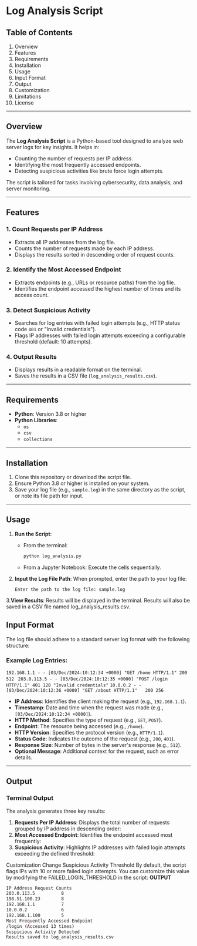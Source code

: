 # Log Analysis Script

## Table of Contents
1. Overview
2. Features
3. Requirements
4. Installation
5. Usage
6. Input Format
7. Output
8. Customization
9. Limitations
10. License

---

## Overview

The  **Log Analysis Script** is a Python-based tool designed to analyze web server logs for key insights. It helps in:
- Counting the number of requests per IP address.
- Identifying the most frequently accessed endpoints.
- Detecting suspicious activities like brute force login attempts.

The script is tailored for tasks involving cybersecurity, data analysis, and server monitoring.

---

## Features

### 1. Count Requests per IP Address
- Extracts all IP addresses from the log file.
- Counts the number of requests made by each IP address.
- Displays the results sorted in descending order of request counts.

### 2. Identify the Most Accessed Endpoint
- Extracts endpoints (e.g., URLs or resource paths) from the log file.
- Identifies the endpoint accessed the highest number of times and its access count.

### 3. Detect Suspicious Activity
- Searches for log entries with failed login attempts (e.g., HTTP status code `401` or "Invalid credentials").
- Flags IP addresses with failed login attempts exceeding a configurable threshold (default: 10 attempts).

### 4. Output Results
- Displays results in a readable format on the terminal.
- Saves the results in a CSV file (`log_analysis_results.csv`).

---

## Requirements

- **Python**: Version 3.8 or higher
- **Python Libraries**:
  - `os`
  - `csv`
  - `collections`

---

## Installation

1. Clone this repository or download the script file.
2. Ensure Python 3.8 or higher is installed on your system.
3. Save your log file (e.g., `sample.log`) in the same directory as the script, or note its file path for input.

---

## Usage

1. **Run the Script**:
   - From the terminal:
     ```bash
     python log_analysis.py
     ```
   - From a Jupyter Notebook:
     Execute the cells sequentially.

2. **Input the Log File Path**:
   When prompted, enter the path to your log file:
   ```plaintext
   Enter the path to the log file: sample.log

3.**View Results**:
Results will be displayed in the terminal.
Results will also be saved in a CSV file named log_analysis_results.csv.


## Input Format

The log file should adhere to a standard server log format with the following structure:
### Example Log Entries:
``192.168.1.1 - - [03/Dec/2024:10:12:34 +0000] "GET /home HTTP/1.1" 200 512 ``
``203.0.113.5 - - [03/Dec/2024:10:12:35 +0000] "POST /login HTTP/1.1" 401 128 "Invalid credentials"``
``10.0.0.2 - - [03/Dec/2024:10:12:36 +0000] "GET /about HTTP/1.1"   200 256``
- **IP Address**: Identifies the client making the request (e.g., `192.168.1.1`).
- **Timestamp**: Date and time when the request was made (e.g., `[03/Dec/2024:10:12:34 +0000]`).
- **HTTP Method**: Specifies the type of request (e.g., `GET`, `POST`).
- **Endpoint**: The resource being accessed (e.g., `/home`).
- **HTTP Version**: Specifies the protocol version (e.g., `HTTP/1.1`).
- **Status Code**: Indicates the outcome of the request (e.g., `200`, `401`).
- **Response Size**: Number of bytes in the server's response (e.g., `512`).
- **Optional Message**: Additional context for the request, such as error details.

---

## Output

### Terminal Output
The analysis generates three key results:

1. **Requests Per IP Address**:
Displays the total number of requests grouped by IP address in descending order:
2. **Most Accessed Endpoint**:
Identifies the endpoint accessed most frequently:
3. **Suspicious Activity**:
Highlights IP addresses with failed login attempts exceeding the defined threshold:

Customization
Change Suspicious Activity Threshold
By default, the script flags IPs with 10 or more failed login attempts. You can customize this value by modifying the FAILED_LOGIN_THRESHOLD in the script:
**OUTPUT**
```bash
IP Address Request Counts
203.0.113.5          8
198.51.100.23        8
192.168.1.1          7
10.0.0.2             6
192.168.1.100        5
Most Frequently Accessed Endpoint
/login (Accessed 13 times)
Suspicious Activity Detected
Results saved to log_analysis_results.csv
